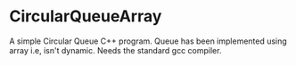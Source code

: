 # CircularQueueArray
A simple Circular Queue C++ program. Queue has been implemented using array i.e, isn't dynamic. Needs the standard gcc compiler.
